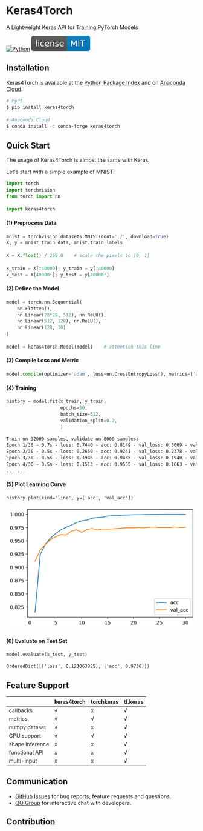 # Keras4Torch

A Lightweight Keras API for Training PyTorch Models

[![Python](https://img.shields.io/badge/python-3.6%20%7C%203.7%20%7C%203.8-blue)](https://www.python.org)
[![GitHub license](docs/license-MIT-blue.svg)](https://github.com/blueloveTH/keras4torch)

## Installation

Keras4Torch is available at the [Python Package Index](https://pypi.org/project/keras4torch/) and on [Anaconda Cloud](https://anaconda.org/conda-forge/keras4torch).

```bash
# PyPI
$ pip install keras4torch

# Anaconda Cloud
$ conda install -c conda-forge keras4torch
```



## Quick Start

The usage of Keras4Torch is almost the same with Keras.

Let's start with a simple example of MNIST!

```python
import torch
import torchvision
from torch import nn

import keras4torch
```

#### (1) Preprocess Data

```python
mnist = torchvision.datasets.MNIST(root='./', download=True)
X, y = mnist.train_data, mnist.train_labels

X = X.float() / 255.0    # scale the pixels to [0, 1]

x_train = X[:40000]; y_train = y[:40000]
x_test = X[40000:]; y_test = y[40000:]
```

#### (2) Define the Model

```python
model = torch.nn.Sequential(
    nn.Flatten(),
    nn.Linear(28*28, 512), nn.ReLU(),
    nn.Linear(512, 128), nn.ReLU(),
    nn.Linear(128, 10)
)

model = keras4torch.Model(model)    # attention this line
```

#### (3) Compile Loss and Metric

```python
model.compile(optimizer='adam', loss=nn.CrossEntropyLoss(), metrics=['acc'])
```

#### (4) Training

```python
history = model.fit(x_train, y_train,
                	epochs=30,
                	batch_size=512,
                	validation_split=0.2,
                	)
```

```txt
Train on 32000 samples, validate on 8000 samples:
Epoch 1/30 - 0.7s - loss: 0.7440 - acc: 0.8149 - val_loss: 0.3069 - val_acc: 0.9114 - lr: 1e-03
Epoch 2/30 - 0.5s - loss: 0.2650 - acc: 0.9241 - val_loss: 0.2378 - val_acc: 0.9331 - lr: 1e-03
Epoch 3/30 - 0.5s - loss: 0.1946 - acc: 0.9435 - val_loss: 0.1940 - val_acc: 0.9431 - lr: 1e-03
Epoch 4/30 - 0.5s - loss: 0.1513 - acc: 0.9555 - val_loss: 0.1663 - val_acc: 0.9524 - lr: 1e-03
... ...
```

#### (5) Plot Learning Curve

```
history.plot(kind='line', y=['acc', 'val_acc'])
```

<img src="docs/learning_curve.svg"  />

#### (6) Evaluate on Test Set

```python
model.evaluate(x_test, y_test)
```

```txt
OrderedDict([('loss', 0.121063925), ('acc', 0.9736)])
```



## Feature Support

|                 | keras4torch | torchkeras | tf.keras |
| --------------- | ----------- | ---------- | -------- |
| callbacks       | √           | x          | √        |
| metrics         | √           | √          | √        |
| numpy dataset   | √           | x          | √        |
| GPU support     | √           | √          | √        |
| shape inference | x           | x          | √        |
| functional API  | x           | x          | √        |
| multi-input     | x           | x          | √        |



## Communication

- [GitHub Issues] for bug reports, feature requests and questions.
- [QQ Group] for interactive chat with developers.

[GitHub issues]: https://github.com/blueloveTH/keras4torch/issues
[QQ Group]: https://xxx




## Contribution


